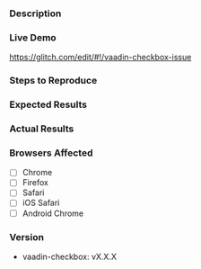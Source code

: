 ### Description
<!-- Example: The `vaadin-checkbox` element does not get checked when clicked. -->

### Live Demo
<!-- Click "Remix This" and edit -- must be logged in to persist! -->
https://glitch.com/edit/#!/vaadin-checkbox-issue
<!-- ...or provide your own repro URL -->

### Steps to Reproduce
<!-- Example
1. Put a `vaadin-text-field` element in the page.
2. Type something into it.
-->

### Expected Results
<!-- Example: Checkbox should be checked when clicked. -->

### Actual Results
<!-- Example: Checkbox is not checked when clicked. -->

### Browsers Affected
<!-- Check all that apply -->
- [ ] Chrome
- [ ] Firefox
- [ ] Safari
- [ ] iOS Safari
- [ ] Android Chrome

### Version
<!--
`$ npm ls | grep @vaadin` will show the version of the components.
-->
- vaadin-checkbox: vX.X.X
